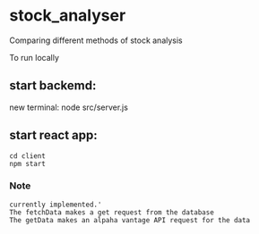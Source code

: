 # stock_analyser
Comparing different methods of stock analysis

To run locally

## start backemd:
new terminal:
    node src/server.js

## start react app:
    cd client
    npm start

### Note 
    currently implemented.'
    The fetchData makes a get request from the database 
    The getData makes an alpaha vantage API request for the data 